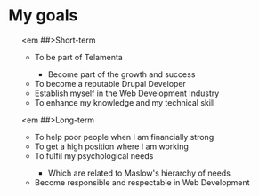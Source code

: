 # My goals
<ul>

  <em ##>Short-term</em>
    <ul>
      <li>To be part of Telamenta </li>
        <ul>
            <li>Become part of the growth and success </li>
        </ul>
      <li> To become a reputable Drupal Developer</li>
      <li>Establish myself in the Web Development Industry</li>
      <li>To enhance my knowledge and my technical skill</li>
    </ul>

   <em ##>Long-term</em>
    <ul>
      <li>To help poor people when I am financially strong</li>
      <li>To get a high position where I am working</li>
      <li>To fulfil my psychological needs</li>
        <ul>
          <li>Which are related to Maslow's hierarchy of needs</li>
        </ul>
      <li>Become responsible and respectable in Web Development</li>
    </ul>
</ul>
